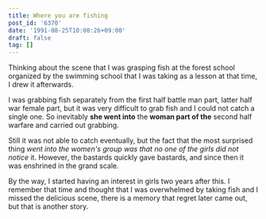 ```yaml
---
title: Where you are fishing
post_id: '6370'
date: '1991-08-25T10:00:26+09:00'
draft: false
tag: []
---
```


Thinking about the scene that I was grasping fish at the forest school organized by the swimming school that I was taking as a lesson at that time, I drew it afterwards.

I was grabbing fish separately from the first half battle man part, latter half war female part, but it was very difficult to grab fish and I could not catch a single one. So inevitably **she went into** the **woman part of the** second half warfare and carried out grabbing.

Still it was not able to catch eventually, but the fact that the most surprised thing _went into the women's group was that no one of the girls did not notice_ it. However, the bastards quickly gave bastards, and since then it was enshrined in the grand scale.

By the way, I started having an interest in girls two years after this. I remember that time and thought that I was overwhelmed by taking fish and I missed the delicious scene, there is a memory that regret later came out, but that is another story.